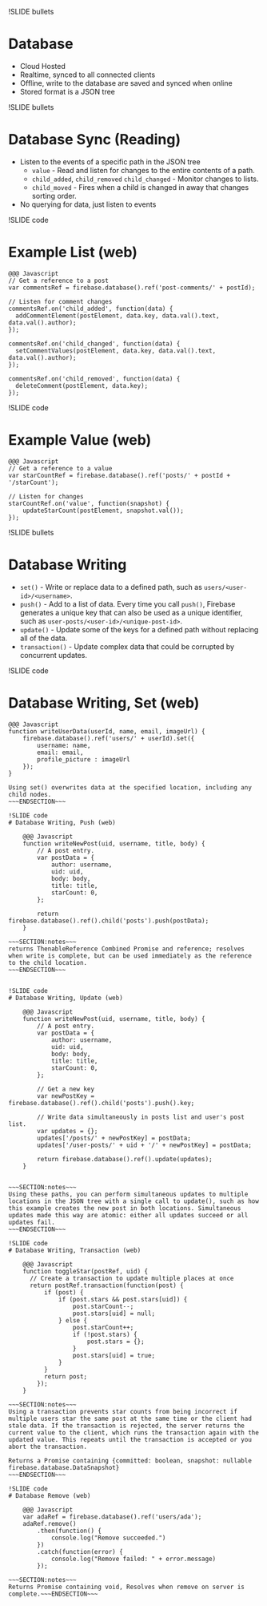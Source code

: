 !SLIDE bullets
# Database

* Cloud Hosted
* Realtime, synced to all connected clients
* Offline, write to the database are saved and synced when online
* Stored format is a JSON tree

!SLIDE bullets
# Database Sync (Reading)

* Listen to the events of a specific path in the JSON tree
  - `value` - Read and listen for changes to the entire contents of a path.
  - `child_added`, `child_removed` `child_changed` - Monitor changes to lists.
  - `child_moved` - Fires when a child is changed in away that changes sorting
    order.
* No querying for data, just listen to events

!SLIDE code
# Example List (web)

    @@@ Javascript
    // Get a reference to a post
    var commentsRef = firebase.database().ref('post-comments/' + postId);

    // Listen for comment changes
    commentsRef.on('child_added', function(data) {
      addCommentElement(postElement, data.key, data.val().text, data.val().author);
    });

    commentsRef.on('child_changed', function(data) {
      setCommentValues(postElement, data.key, data.val().text, data.val().author);
    });

    commentsRef.on('child_removed', function(data) {
      deleteComment(postElement, data.key);
    });

!SLIDE code
# Example Value (web)

    @@@ Javascript
    // Get a reference to a value
    var starCountRef = firebase.database().ref('posts/' + postId + '/starCount');

    // Listen for changes
    starCountRef.on('value', function(snapshot) {
        updateStarCount(postElement, snapshot.val());
    });

!SLIDE bullets
# Database Writing

* `set()` - Write or replace data to a defined path, such as `users/<user-id>/<username>`.
* `push()` - Add to a list of data. Every time you call `push()`, Firebase   generates a unique key that can also be used as a unique identifier, such as `user-posts/<user-id>/<unique-post-id>`.
* `update()` - Update some of the keys for a defined path without replacing all of the data.
* `transaction()` - Update complex data that could be corrupted by concurrent updates.

!SLIDE code
# Database Writing, Set (web)

    @@@ Javascript
    function writeUserData(userId, name, email, imageUrl) {
        firebase.database().ref('users/' + userId).set({
            username: name,
            email: email,
            profile_picture : imageUrl
        });
    }

~~~SECTION:notes~~~
Using set() overwrites data at the specified location, including any child nodes.
~~~ENDSECTION~~~

!SLIDE code
# Database Writing, Push (web)

    @@@ Javascript
    function writeNewPost(uid, username, title, body) {
        // A post entry.
        var postData = {
            author: username,
            uid: uid,
            body: body,
            title: title,
            starCount: 0,
        };

        return firebase.database().ref().child('posts').push(postData);
    }

~~~SECTION:notes~~~
returns ThenableReference Combined Promise and reference; resolves when write is complete, but can be used immediately as the reference to the child location.
~~~ENDSECTION~~~


!SLIDE code
# Database Writing, Update (web)

    @@@ Javascript
    function writeNewPost(uid, username, title, body) {
        // A post entry.
        var postData = {
            author: username,
            uid: uid,
            body: body,
            title: title,
            starCount: 0,
        };

        // Get a new key
        var newPostKey = firebase.database().ref().child('posts').push().key;

        // Write data simultaneously in posts list and user's post list.
        var updates = {};
        updates['/posts/' + newPostKey] = postData;
        updates['/user-posts/' + uid + '/' + newPostKey] = postData;

        return firebase.database().ref().update(updates);
    }


~~~SECTION:notes~~~
Using these paths, you can perform simultaneous updates to multiple locations in the JSON tree with a single call to update(), such as how this example creates the new post in both locations. Simultaneous updates made this way are atomic: either all updates succeed or all updates fail.
~~~ENDSECTION~~~

!SLIDE code
# Database Writing, Transaction (web)

    @@@ Javascript
    function toggleStar(postRef, uid) {
      // Create a transaction to update multiple places at once
      return postRef.transaction(function(post) {
          if (post) {
              if (post.stars && post.stars[uid]) {
                  post.starCount--;
                  post.stars[uid] = null;
              } else {
                  post.starCount++;
                  if (!post.stars) {
                      post.stars = {};
                  }
                  post.stars[uid] = true;
              }
          }
          return post;
        });
    }

~~~SECTION:notes~~~
Using a transaction prevents star counts from being incorrect if multiple users star the same post at the same time or the client had stale data. If the transaction is rejected, the server returns the current value to the client, which runs the transaction again with the updated value. This repeats until the transaction is accepted or you abort the transaction.

Returns a Promise containing {committed: boolean, snapshot: nullable firebase.database.DataSnapshot}
~~~ENDSECTION~~~

!SLIDE code
# Database Remove (web)

    @@@ Javascript
    var adaRef = firebase.database().ref('users/ada');
    adaRef.remove()
        .then(function() {
            console.log("Remove succeeded.")
        })
        .catch(function(error) {
            console.log("Remove failed: " + error.message)
        });

~~~SECTION:notes~~~
Returns Promise containing void, Resolves when remove on server is complete.~~~ENDSECTION~~~

